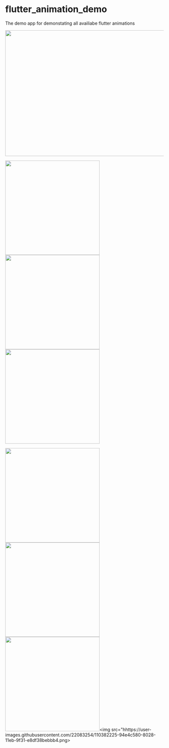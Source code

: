 # flutter_animation_demo
The demo app for demonstating all availiabe flutter animations

<img src ="https://user-images.githubusercontent.com/22083254/110382237-9a421000-8028-11eb-9fd9-f67138063bd1.png" width="800" height="400">

<img src="https://user-images.githubusercontent.com/22083254/110382214-93b39880-8028-11eb-8a5a-5ecf7efd0b4f.png" width="300"> <img src="https://user-images.githubusercontent.com/22083254/110382217-93b39880-8028-11eb-8ee1-af946a322653.png" width="300"> <img src="https://user-images.githubusercontent.com/22083254/110382218-944c2f00-8028-11eb-8058-cebd89d8754e.png" width="300">

<img src="https://user-images.githubusercontent.com/22083254/110382219-944c2f00-8028-11eb-8dd4-d6b1d33a38bd.png" width="300"> <img src="https://user-images.githubusercontent.com/22083254/110382220-944c2f00-8028-11eb-842b-aac8e9c8258e.png" width="300"> <img src="https://user-images.githubusercontent.com/22083254/110382222-944c2f00-8028-11eb-8159-55a493236992.png" width="300"><img src="hhttps://user-images.githubusercontent.com/22083254/110382225-94e4c580-8028-11eb-9f31-e8df38bebbb4.png>
